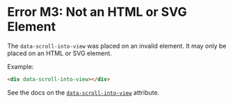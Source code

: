 # Error M3: Not an HTML or SVG Element

The `data-scroll-into-view` was placed on an invalid element. It may only be placed on an HTML or SVG element.

Example:

```html
<div data-scroll-into-view></div>
```

See the docs on the [`data-scroll-into-view`](https://data-star.dev/reference/plugins_visibility#scroll-into-view) attribute.